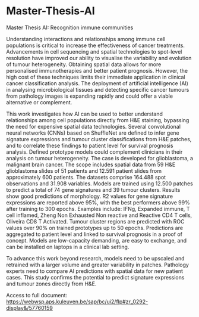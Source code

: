 # Master-Thesis-AI
Master Thesis AI: Recognition immune communities

Understanding interactions and relationships among immune cell populations is
critical to increase the effectiveness of cancer treatments. Advancements in cell
sequencing and spatial technologies to spot-level resolution have improved our ability
to visualise the variability and evolution of tumour heterogeneity. Obtaining spatial
data allows for more personalised immunotherapies and better patient prognosis.
However, the high cost of these techniques limits their immediate application in
clinical cancer classification analysis. The deployment of artificial intelligence (AI) in
analysing microbiological tissues and detecting specific cancer tumours from pathology
images is expanding rapidly and could offer a viable alternative or complement.

This work investigates how AI can be used to better understand relationships among
cell populations directly from H&E staining, bypassing the need for expensive spatial
data technologies. Several convolutional neural networks (CNNs) based on ShuffleNet
are defined to infer gene signature expressions and tumour cluster classifications from
H&E patches, and to correlate these findings to patient level for survival prognosis
analysis. Defined prototype models could complement clinicians in their analysis on
tumour heterogeneity. The case is developed for glioblastoma, a malignant brain
cancer. The scope includes spatial data from 59 H&E glioblastoma slides of 51
patients and 12.591 patient slides from approximately 600 patients. The datasets
comprise 164.488 spot observations and 31.908 variables. Models are trained using
12.500 patches to predict a total of 74 gene signatures and 39 tumour clusters.
Results show good predictions of morphology. R2 values for gene signature expressions
are reported above 95%, with the best performers above 99% after training to 300
epochs. Examples include: IFNg, Expanded immune, T cell inflamed, Zheng Non
Exhausted Non reactive and Reactive CD4 T cells, Oliveira CD8 T Activated. Tumour
cluster regions are predicted with ROC values over 90% on trained prototypes up
to 50 epochs. Predictions are aggregated to patient level and linked to survival
prognosis in a proof of concept. Models are low-capacity demanding, are easy to
exchange, and can be installed on laptops in a clinical lab setting.

To advance this work beyond research, models need to be upscaled and retrained
with a larger volume and greater variability in patches. Pathology experts need to
compare AI predictions with spatial data for new patient cases. This study confirms
the potential to predict signature expressions and tumour zones directly from H&E.

Access to full document: https://webwsp.aps.kuleuven.be/sap/bc/ui2/flp#zr_0292-display&/57760159

